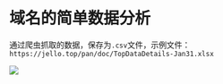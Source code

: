 # 域名的简单数据分析
通过爬虫抓取的数据，保存为`.csv`文件，示例文件：`https://jello.top/pan/doc/TopDataDetails-Jan31.xlsx`

![](http://imgs.bizha.top//9c876601f9b2b5d7e871c7e0660c4f33)

